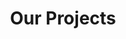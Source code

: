 ---
title: "Our Projects"
description: "this is meta description"
draft: false
bg_image: "images/featue-bg.jpg"
---